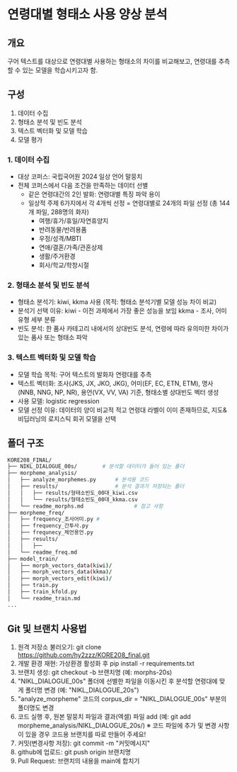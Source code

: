 # 연령대별 형태소 사용 양상 분석

## 개요
구어 텍스트를 대상으로 연령대별 사용하는 형태소의 차이를 비교해보고, 연령대를 추측할 수 있는 모델을 학습시키고자 함.

## 구성

1. 데이터 수집
2. 형태소 분석 및 빈도 분석
3. 텍스트 벡터화 및 모델 학습
4. 모델 평가

### 1. 데이터 수집
- 대상 코퍼스: 국립국어원 2024 일상 언어 말뭉치
- 전체 코퍼스에서 다음 조건을 만족하는 데이터 선별
  * 같은 연령대간의 2인 발화: 연령대별 특징 파악 용이
  * 일상적 주제 6가지에서 각 4개씩 선정 = 연령대별로 24개의 파일 선정 (총 144개 파일, 288명의 화자)
    - 여행/휴가/휴일/자연휴양지
    - 반려동물/반려용품
    - 우정/성격/MBTI
    - 연애/결혼/가족/관혼상제
    - 생활/주거환경
    - 회사/학교/학창시절

### 2. 형태소 분석 및 빈도 분석
- 형태소 분석기: kiwi, kkma 사용 (목적: 형태소 분석기별 모델 성능 차이 비교)
- 분석기 선택 이유: kiwi - 이전 과제에서 가장 좋은 성능을 보임  kkma - 조사, 어미 유형 세부 분류
- 빈도 분석: 한 품사 카테고리 내에서의 상대빈도 분석, 연령에 따라 유의미한 차이가 있는 품사 또는 형태소 파악

### 3. 텍스트 벡터화 및 모델 학습
- 모델 학습 목적: 구어 텍스트의 발화자 연령대를 추측
- 텍스트 벡터화: 조사(JKS, JX, JKO, JKG), 어미(EF, EC, ETN, ETM), 명사(NNB, NNG, NP, NR), 용언(VX, VV, VA) 기준, 형태소별 상대빈도 벡터 생성
- 사용 모델: logistic regression
- 모델 선정 이유: 데이터의 양이 비교적 적고 연령대 라벨이 이미 존재하므로, 지도&비딥러닝의 로지스틱 회귀 모델을 선택
  
## 폴더 구조

```bash
KORE208_FINAL/
├── NIKL_DIALOGUE_00s/        # 분석할 데이터가 들어 있는 폴더
├── morpheme_analysis/
│   ├── analyze_morphemes.py      # 분석용 코드
│   ├── results/                  # 분석 결과가 저장되는 폴더
│   │   ├── results/형태소빈도_00대_kiwi.csv
│   │   └── results/형태소빈도_00대_kkma.csv
│   └── readme_morphs.md                # 참고 사항
├── morpheme_freq/
│   ├── frequency_조사어미.py #
│   ├── frequency_간투사.py
│   ├── frequnecy_체언용언.py
│   ├── results/
│   │   ├──
│   └── readme_freq.md
├── model_train/
│   ├── morph_vectors_data(kiwi)/
│   ├── morph_vectors_data(kkma)/
│   ├── morph_vectors_edit(kiwi)/
│   ├── train.py
│   ├── train_kfold.py
│   └── readme_train.md
...
```

## Git 및 브랜치 사용법
1) 원격 저장소 불러오기: git clone https://github.com/hy2zzz/KORE208_final.git
2) 개발 환경 재현: 가상환경 활성화 후 pip install -r requirements.txt
3) 브랜치 생성: git checkout -b 브랜치명 (예: morphs-20s)
4) "NIKL_DIALOGUE_00s" 폴더에 선별한 파일을 이동시킨 후 분석할 연령대에 맞게 폴더명 변경 (예: "NIKL_DIALOGUE_20s")
5) "analyze_morpheme" 코드의 corpus_dir = "NIKL_DIALOGUE_00s" 부분의 폴더명도 변경
6) 코드 실행 후, 원본 말뭉치 파일과 결과(엑셀) 파일 add (예: git add morpheme_analysis/NIKL_DIALOGUE_20s/) ※ 코드 파일에 추가 및 변경 사항이 있을 경우 코드용 브랜치를 따로 만들어 주세요!
7) 커밋(변경사항 저장): git commit -m "커밋메시지"
8) github에 업로드: git push origin 브랜치명
9) Pull Request: 브랜치의 내용을 main에 합치기

